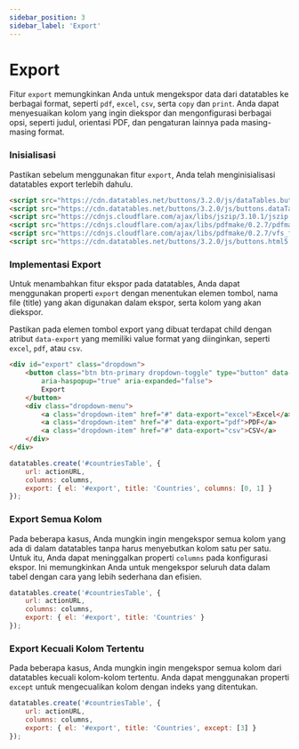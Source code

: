 ```yaml
---
sidebar_position: 3
sidebar_label: 'Export'
---
```


# Export

Fitur `export` memungkinkan Anda untuk mengekspor data dari datatables ke berbagai format, seperti `pdf`, `excel`, `csv`, serta `copy` dan `print`. Anda dapat menyesuaikan kolom yang ingin diekspor dan mengonfigurasi berbagai opsi, seperti judul, orientasi PDF, dan pengaturan lainnya pada masing-masing format.


### Inisialisasi
Pastikan sebelum menggunakan fitur `export`, Anda telah menginisialisasi datatables export terlebih dahulu.

```html
<script src="https://cdn.datatables.net/buttons/3.2.0/js/dataTables.buttons.js"></script>
<script src="https://cdn.datatables.net/buttons/3.2.0/js/buttons.dataTables.js"></script>
<script src="https://cdnjs.cloudflare.com/ajax/libs/jszip/3.10.1/jszip.min.js"></script>
<script src="https://cdnjs.cloudflare.com/ajax/libs/pdfmake/0.2.7/pdfmake.min.js"></script>
<script src="https://cdnjs.cloudflare.com/ajax/libs/pdfmake/0.2.7/vfs_fonts.js"></script>
<script src="https://cdn.datatables.net/buttons/3.2.0/js/buttons.html5.min.js"></script>
```

### Implementasi Export

Untuk menambahkan fitur ekspor pada datatables, Anda dapat menggunakan properti `export` dengan menentukan elemen tombol, nama file (title) yang akan digunakan dalam ekspor, serta kolom yang akan diekspor.

Pastikan pada elemen tombol export yang dibuat terdapat child dengan atribut `data-export` yang memiliki value format yang diinginkan, seperti `excel`, `pdf`, atau `csv`.

```html
<div id="export" class="dropdown">
    <button class="btn btn-primary dropdown-toggle" type="button" data-bs-toggle="dropdown"
        aria-haspopup="true" aria-expanded="false">
        Export
    </button>
    <div class="dropdown-menu">
        <a class="dropdown-item" href="#" data-export="excel">Excel</a>
        <a class="dropdown-item" href="#" data-export="pdf">PDF</a>
        <a class="dropdown-item" href="#" data-export="csv">CSV</a>
    </div>
</div>
```

```js {4}
datatables.create('#countriesTable', {
    url: actionURL,
    columns: columns,
    export: { el: '#export', title: 'Countries', columns: [0, 1] }
});
```

### Export Semua Kolom

Pada beberapa kasus, Anda mungkin ingin mengekspor semua kolom yang ada di dalam datatables tanpa harus menyebutkan kolom satu per satu. Untuk itu, Anda dapat meninggalkan properti `columns` pada konfigurasi ekspor. Ini memungkinkan Anda untuk mengekspor seluruh data dalam tabel dengan cara yang lebih sederhana dan efisien.

```js {4}
datatables.create('#countriesTable', {
    url: actionURL,
    columns: columns,
    export: { el: '#export', title: 'Countries' }
});
```

### Export Kecuali Kolom Tertentu

Pada beberapa kasus, Anda mungkin ingin mengekspor semua kolom dari datatables kecuali kolom-kolom tertentu. Anda dapat menggunakan properti `except` untuk mengecualikan kolom dengan indeks yang ditentukan.

```js {4}
datatables.create('#countriesTable', {
    url: actionURL,
    columns: columns,
    export: { el: '#export', title: 'Countries', except: [3] }
});
```
